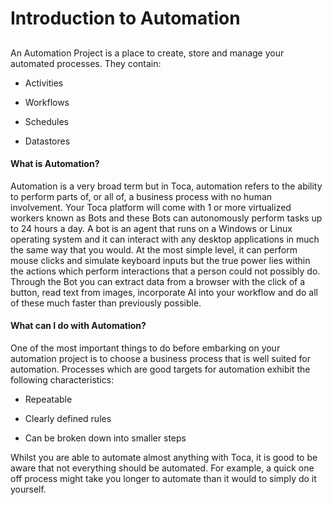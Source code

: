 
# Introduction to Automation



##  


 
An Automation Project is a place to create, store and manage your automated processes. They contain: 


- Activities


- Workflows


- Schedules


- Datastores




#### What is Automation?

Automation is a very broad term but in Toca, automation refers to the ability to perform parts of, or all of, a business process with no human involvement. Your Toca platform will come with 1 or more virtualized workers known as Bots and these Bots can autonomously perform tasks up to 24 hours a day.
A bot is an agent that runs on a Windows or Linux operating system and it can interact with any desktop applications in much the same way that you would. At the most simple level, it can perform mouse clicks and simulate keyboard inputs but the true power lies within the actions which perform interactions that a person could not possibly do. Through the Bot you can extract data from a browser with the click of a button, read text from images, incorporate AI into your workflow and do all of these much faster than previously possible.

#### What can I do with Automation?

One of the most important things to do before embarking on your automation project is to choose a business process that is well suited for automation. Processes which are good targets for automation exhibit the following characteristics:


- Repeatable


- Clearly defined rules


- Can be broken down into smaller steps

Whilst you are able to automate almost anything with Toca, it is good to be aware that not everything should be automated. For example, a quick one off process might take you longer to automate than it would to simply do it yourself.
 
